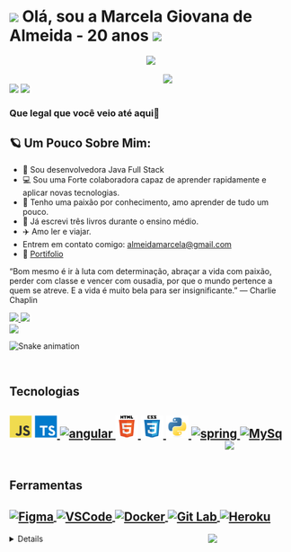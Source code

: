 <h1><img src="https://media1.giphy.com/media/zvkNmscQtlgjmg5K4i/giphy.gif?cid=ecf05e47qdpae0mz8fqkh3a2ahtg3657wogt48rn4aqnxthd&rid=giphy.gif&ct=s" width="40"/> Olá, sou a Marcela Giovana de Almeida - 20 anos  <img src="https://media3.giphy.com/media/kEKgllhsCcUtGlSHvP/giphy.gif?cid=ecf05e47rrfqez4tjcmbhok7x6ckm4m1c0s3i5jv53bki68j&rid=giphy.gif&ct=s" width="50"/></h1>

<p align="center">
  <a href="https://github.com/almeidamarcelah/readme-typing-svg"><img src="https://readme-typing-svg.herokuapp.com/?lines=Full-stack%20web%20developer;Always%20learning%20new%20things&font=Fira%20Code&center=true&width=440&height=45&color=f75c7e&vCenter=true&size=22"  ></a>
</p>
<!-- <img align='right' src="https://media.giphy.com/media/M9gbBd9nbDrOTu1Mqx/giphy.gif" width="230">
 -->
<img align='right' src="https://media.giphy.com/media/tbWCM4AHfjiIa7RV7K/giphy.gif" width="230">


<br>
<div> 
  <a href="https://www.instagram.com/asterion_mah" target="_blank"><img src="https://cdn-icons-png.flaticon.com/24/174/174855.png" target="_blank"></a>
  <a href="https://www.linkedin.com/in/marcela-almeida-094291175" target="_blank"><img src="https://cdn-icons-png.flaticon.com/24/1384/1384072.png" target="_blank"></a> 
</div>

### Que legal que você veio até aqui🤩


## 🪐 Um Pouco Sobre Mim:
- 🔭 Sou desenvolvedora Java Full Stack
- 💻 Sou uma Forte colaboradora capaz de aprender rapidamente e aplicar novas tecnologias.
- 🧠 Tenho uma paixão por conhecimento, amo aprender de tudo um pouco.
- 📖 Já escrevi três livros durante o ensino médio.
- ✈️ Amo ler e viajar.
- Entrem em contato comigo: almeidamarcela@gmail.com
- 📰 [Portifolio](https://almeidamarcelah.netlify.app/)





<!-- <img src = "https://img2.gratispng.com/20180527/yuh/kisspng-drawing-doodle-sketch-5b0a529aeeb6a6.8906560015274031629778.jpg"  width="40" height="40" /> -->


“Bom mesmo é ir à luta com determinação, abraçar a vida com paixão, perder com classe e vencer com ousadia, por que o mundo pertence a quem se atreve. E a vida é muito bela para ser insignificante.”
― Charlie Chaplin 





  <div>
  <a href="https://github.com/AlmeidaMArcelah">
  <img height = "180em" src = "https://github-readme-stats.vercel.app/api?username=AlmeidaMArcelah&show_icons=true&theme=radical&include_all_commits=true&count_private=true" />
  <img height = "180em" src = "https://github-readme-stats.vercel.app/api/top-langs/?username=AlmeidaMArcelah&layout=compact&langs_count=7&theme=radical" />
    </div>
   <a href="https://github.com/brunalsilva/React-Projeto-Integrador">
      <!-- Change the `github-readme-stats.anuraghazra1.vercel.app` to `github-readme-stats.vercel.app`  -->
      <img align="center" src="https://github-readme-stats.vercel.app/api/pin/?username=Teethew&repo=ProjetoIntegrador&theme=midnight-purple" />
</a> 
  
    
 
  ![Snake animation](https://github.com/codethi/codethi/blob/output/github-contribution-grid-snake.svg)
    
    
  <div style="display: inline_block"><br>
   <h2  > Tecnologias <h2>
     
  <a href="https://developer.mozilla.org/en-US/docs/Web/JavaScript" target="_blank"> <img src="https://raw.githubusercontent.com/devicons/devicon/master/icons/javascript/javascript-original.svg" alt="javascript" width="40" height="40"/></a>
<a href="https://www.typescriptlang.org/" target="_blank"> <img src="https://raw.githubusercontent.com/devicons/devicon/master/icons/typescript/typescript-original.svg" alt="typescript" width="40" height="40"/> </a>
<a href="https://angular.io" target="_blank"> <img src="https://angular.io/assets/images/logos/angular/angular.svg" alt="angular" width="40" height="40"/> </a>
<a href="https://www.w3.org/html/" target="_blank"> <img src="https://raw.githubusercontent.com/devicons/devicon/master/icons/html5/html5-original-wordmark.svg" alt="html5" width="40" height="40"/> </a> 
<a href="https://www.w3schools.com/css/" target="_blank"> <img src="https://raw.githubusercontent.com/devicons/devicon/master/icons/css3/css3-original-wordmark.svg" alt="css3" width="40" height="40"/> </a>
<a href="https://www.python.org" target="_blank"> <img src="https://raw.githubusercontent.com/devicons/devicon/master/icons/python/python-original.svg" alt="python" width="40" height="40"/> </a> <a href="https://spring.io/" target="_blank"> <img src="https://www.vectorlogo.zone/logos/springio/springio-icon.svg" alt="spring" width="40" height="40"/>
    <img align='right' src="https://gist.github.com/ManulMax/2d20af60d709805c55fd784ca7cba4b9/raw/bcfeac7604f674ace63623106eb8bb8471d844a6/github.gif" width="120 "></a>
  <a href="https://www.mysql.com/" target="_blank"> <img src="https://www.vectorlogo.zone/logos/mysql/mysql-icon.svg" alt="MySq" width="40" height="40"/> </a>
  
 </div>

<!--      <a href="https://www.figma.com/" target="_blank"> <img src="https://www.vectorlogo.zone/logos/figma/figma-icon.svg" alt="figma" width="40" height="40"/> </a>  -->
     
     
     
</div>
 
     
  <div style="display: inline_block"><br>
   <h2  > Ferramentas <h2>
<!--       <a href="https://www.figma.com/" target="_blank"> <img src="https://www.vectorlogo.zone/logos/figma/figma-icon.svg" alt="figma" width="40" height="40"/> </a>  -->
      <a href="https://www.figma.com/" target="_blank"><img align="center" alt="Figma" height="50" width="50" src="https://cdn.jsdelivr.net/gh/devicons/devicon/icons/figma/figma-original.svg"> </a>
      <a href="https://code.visualstudio.com/" target="_blank"><img align="center" alt="VSCode" height="50" width="50" src="https://cdn.jsdelivr.net/gh/devicons/devicon/icons/vscode/vscode-original.svg"> <a/>
      <a href="https://www.docker.com/" target="_blank"><img align="center" alt="Docker" height="50" width="50" src="https://cdn.jsdelivr.net/gh/devicons/devicon/icons/docker/docker-original-wordmark.svg"> <a/>
      <a href="https://gitlab.com/" target="_blank"><img align="center" alt="Git Lab" height="50" width="50" src="https://cdn.jsdelivr.net/gh/devicons/devicon/icons/git/git-original.svg" > <a/>
      <a href="https://www.heroku.com/" target="_blank"><img align="center" alt="Heroku" height="50" width="50" src="https://cdn.jsdelivr.net/gh/devicons/devicon/icons/heroku/heroku-plain.svg" > <a/>



     







</div>

     
     
     
     
<!--   <div>  
  <h4 align="right"> Visitantes </h4>
  <img align="right" src="https://profile-counter.glitch.me/almeidamarcelah/count.svg">
   </div> 
 
</div>
  -->
        
        
<img align='right' src="https://media.giphy.com/media/YmunwAcgeZJaH49CrT/giphy.gif" width="150">
 
 
 
 
 
 <details>
 
   
   
  <br>

  
 <p align="center">
<img src="https://raw.githubusercontent.com/brunalsilva/React-Projeto-Integrador/73e23837d743c0bb5b7ad54899f9fb4a5a5bed1d/src/Componentes%20gr%C3%A1ficos/logo-extenso.svg" style="width: 25%;">
  
</p>  
   
    
<!--    -  📰 [Climatika](https://climatika-store.netlify.app/) -->


    
    
<h4 align="center">  Projeto Desenvolvido durante o bootcamp da Generation Brasil   </H4>

<h4> E-commerce voltado a produzir um ambiente confiavel para mulheres empreendedoras, e suas clientes. </H4>
  
  

<h1  align="center"> Desenvolvedora web</H1>
  
   
   👨‍💻Desenvolvedora Full Stack jr apaixonada por aprender e busco obter experiência em diversas linguagens. 📚


</div>
 
 </details>
